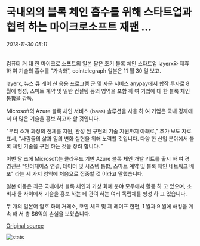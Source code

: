 # 국내외의 블록 체인 흡수를 위해 스타트업과 협력 하는 마이크로소프트 재팬 ...

###### 2018-11-30 05:11

컴퓨터 거 대 한 마이크로 소프트의 일본 팔은 초기 블록 체인 스타트업 layerx와 제휴 하 여 기술의 흡수를 "가속화", cointelegraph 일본은 11 월 30 일 보고.

layerx, 뉴스 큐 레이 션 응용 프로그램 군 및 자문 서비스 anypay에서 합작 투자로 8 월에 형성, 스마트 계약 및 일반 컨설팅 등의 영역을 포함 하 여 기업에 대 한 블록 체인 통합을 감독.

Microsoft의 Azure 블록 체인 서비스 (baas) 솔루션을 사용 하 여 기업은 국내 경제에서 더 많은 기술을 홍보 하고자 할 것입니다.

"우리 소개 과정의 전체를 지원, 완성 된 구현의 기술 지원까지 아래로," 추가 보도 자료 표시, "사람들의 삶과 일의 변화 실현을 위해 노력할 것입니다. 다양 한 산업 분야에서 블록 체인 기술을 구현 하는 것을 장려 합니다. "

이번 달 초에 Microsoft는 클라우드 기반 Azure 블록 체인 개발 키트를 출시 하 여 경영진은 "인터페이스 연결, 데이터 및 시스템 통합, 스마트 계약 및 블록 체인 네트워크 배포" 라는 세 가지 영역에 처음으로 집중할 것 이라고 말했습니다.

일본 이동은 최근 국내에서 블록 체인과 가상 화폐 분야 모두에서 활동 하 고 있으며, 소비자 들 사이에서 기술을 홍보 하는 데 관여 하는 여러 독립체를 형성 하 고 있습니다.

두 개의 일본어 암호 화폐 거래소, 코인 체크 및 제 레이프 한편, 1 월과 9 월에 해킹을 계속 해 서 총 $6억의 손실을 보았습니다.

[Original source](https://cointelegraph.com/news/microsoft-japan-partners-with-startup-to-increase-domestic-blockchain-uptake)

![stats](https://c.statcounter.com/11760860/0/a89fa40b/1/ "stats")